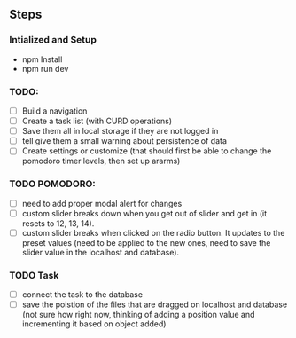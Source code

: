## Steps

### Intialized and Setup

- npm Install
- npm run dev

### TODO:

- [ ] Build a navigation
- [ ] Create a task list (with CURD operations)
- [ ] Save them all in local storage if they are not logged in
- [ ] tell give them a small warning about persistence of data
- [ ] Create settings or customize (that should first be able to change the pomodoro timer levels, then set up ararms)

### TODO POMODORO:

- [ ] need to add proper modal alert for changes
- [ ] custom slider breaks down when you get out of slider and get in (it resets to 12, 13, 14).
- [ ] custom slider breaks when clicked on the radio button. It updates to the preset values (need to be applied to the new ones, need to save the slider value in the localhost and database).

### TODO Task

- [ ] connect the task to the database
- [ ] save the poistion of the files that are dragged on localhost and database (not sure how right now, thinking of adding a position value and incrementing it based on object added)
